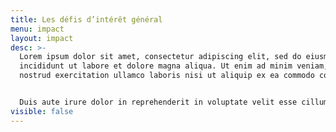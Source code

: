 ```yaml
---
title: Les défis d’intérêt général
menu: impact
layout: impact
desc: >-
  Lorem ipsum dolor sit amet, consectetur adipiscing elit, sed do eiusmod tempor
  incididunt ut labore et dolore magna aliqua. Ut enim ad minim veniam, quis
  nostrud exercitation ullamco laboris nisi ut aliquip ex ea commodo consequat. 


  Duis aute irure dolor in reprehenderit in voluptate velit esse cillum dolore eu fugiat nulla pariatur. Test
visible: false
---
```

